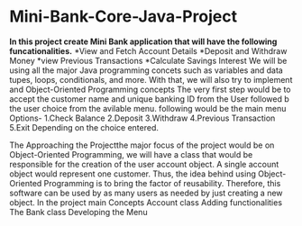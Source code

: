 # Mini-Bank-Core-Java-Project
**In this project create Mini Bank application that will have the following funcationalities.**
*View and Fetch Account Details
*Deposit and Withdraw Money
*view Previous Transactions
*Calculate Savings Interest
We will be using all the major Java programming concets such as variables and data tupes, loops, conditionals, and more.
With that, we will also try to implement and Object-Oriented Programming concepts
The very first step would be to accept the customer name and unique banking ID from the User followed b the user choice from the avilable menu.
following would be the main menu Options-
1.Check Balance
2.Deposit
3.Withdraw
4.Previous Transaction
5.Exit
Depending on the choice entered.

  The Approaching the Projectthe major focus of the project would be on Object-Oriented Programming, we will have a class that would be responsible for the creation of the 
  user account object. A single account object would represent one customer.
  Thus, the idea behind using Object-Oriented Programming is to bring the factor of reusability.
  Therefore, this software can be used by as many users as needed by just creating a new object.
In the project main Concepts
Account class
Adding functionalities
The Bank class
Developing the Menu
